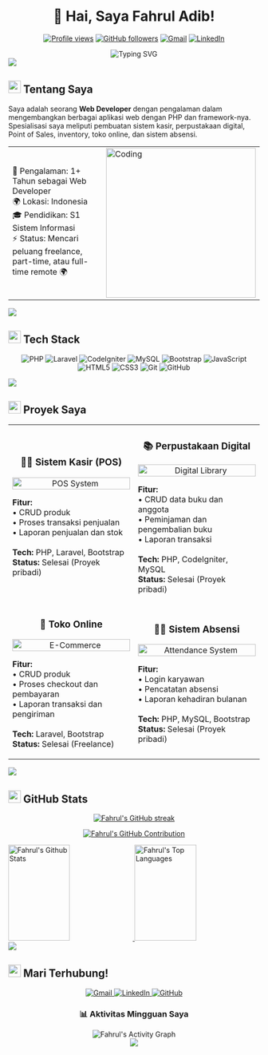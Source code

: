 # <div align="center">👋 Hai, Saya Fahrul Adib!</div>

<div align="center">
  
[![Profile views](https://komarev.com/ghpvc/?username=fahruladib9&color=blueviolet)](https://github.com/fahruladib9)
[![GitHub followers](https://img.shields.io/github/followers/fahruladib9?style=social)](https://github.com/fahruladib9)
[![Gmail](https://img.shields.io/badge/Gmail-fahruladib9%40gmail.com-red?style=flat&logo=gmail)](mailto:fahruladib9@gmail.com)
[![LinkedIn](https://img.shields.io/badge/LinkedIn-fahruladib9-blue?style=flat&logo=linkedin)](https://www.linkedin.com/in/fahruladib9/)

</div>

<div align="center">
  <img src="https://readme-typing-svg.herokuapp.com?font=Fira+Code&weight=500&size=25&duration=3000&pause=500&color=A855F7&center=true&vCenter=true&random=false&width=435&lines=Web+Developer;Laravel+Expert;Full+Stack+Developer;PHP+Enthusiast" alt="Typing SVG" />
</div>

<img src="https://user-images.githubusercontent.com/73097560/115834477-dbab4500-a447-11eb-908a-139a6edaec5c.gif">

## <img src="https://media2.giphy.com/media/QssGEmpkyEOhBCb7e1/giphy.gif?cid=ecf05e47a0n3gi1bfqntqmob8g9aid1oyj2wr3ds3mg700bl&rid=giphy.gif" width="25"> <b>Tentang Saya</b>

Saya adalah seorang **Web Developer** dengan pengalaman dalam mengembangkan berbagai aplikasi web dengan PHP dan framework-nya. Spesialisasi saya meliputi pembuatan sistem kasir, perpustakaan digital, Point of Sales, inventory, toko online, dan sistem absensi.

<table>
  <tr>
    <td>
      🏢 Pengalaman: 1+ Tahun sebagai Web Developer<br/>
      🌍 Lokasi: Indonesia<br/>
      🎓 Pendidikan: S1 Sistem Informasi<br/>
      ⚡ Status: Mencari peluang freelance, part-time, atau full-time remote 🌍
    </td>
    <td>
      <img align="right" alt="Coding" width="300" src="https://cdn.dribbble.com/users/1162077/screenshots/3848914/programmer.gif">
    </td>
  </tr>
</table>

<img src="https://user-images.githubusercontent.com/73097560/115834477-dbab4500-a447-11eb-908a-139a6edaec5c.gif">

## <img src="https://media2.giphy.com/media/QssGEmpkyEOhBCb7e1/giphy.gif?cid=ecf05e47a0n3gi1bfqntqmob8g9aid1oyj2wr3ds3mg700bl&rid=giphy.gif" width="25"> <b>Tech Stack</b>

<div align="center">
  
  ![PHP](https://img.shields.io/badge/PHP-%23777BB4.svg?style=for-the-badge&logo=php&logoColor=white)
  ![Laravel](https://img.shields.io/badge/Laravel-%23FF2D20.svg?style=for-the-badge&logo=laravel&logoColor=white)
  ![CodeIgniter](https://img.shields.io/badge/CodeIgniter-%23EF4223.svg?style=for-the-badge&logo=codeigniter&logoColor=white)
  ![MySQL](https://img.shields.io/badge/MySQL-%234479A1.svg?style=for-the-badge&logo=mysql&logoColor=white)
  ![Bootstrap](https://img.shields.io/badge/Bootstrap-%237952B3.svg?style=for-the-badge&logo=bootstrap&logoColor=white)
  ![JavaScript](https://img.shields.io/badge/JavaScript-%23F7DF1E.svg?style=for-the-badge&logo=javascript&logoColor=black)
  ![HTML5](https://img.shields.io/badge/HTML5-%23E34F26.svg?style=for-the-badge&logo=html5&logoColor=white)
  ![CSS3](https://img.shields.io/badge/CSS3-%231572B6.svg?style=for-the-badge&logo=css3&logoColor=white)
  ![Git](https://img.shields.io/badge/Git-%23F05033.svg?style=for-the-badge&logo=git&logoColor=white)
  ![GitHub](https://img.shields.io/badge/GitHub-%23121011.svg?style=for-the-badge&logo=github&logoColor=white)
  
</div>

<img src="https://user-images.githubusercontent.com/73097560/115834477-dbab4500-a447-11eb-908a-139a6edaec5c.gif">

## <img src="https://media.giphy.com/media/iY8CRBdQXODJSCERIr/giphy.gif" width="25"> <b>Proyek Saya</b>

<div align="center">
  <table>
    <tr>
      <td width="50%">
        <h3 align="center">🧑‍💻 Sistem Kasir (POS)</h3>
        <p align="center">
          <a href="#" target="_blank">
            <img src="https://cdn.dribbble.com/users/2514208/screenshots/9457622/media/300f61d5e7981fef4ee9e10ef6a85657.gif" width="100%" alt="POS System"/>
          </a>
        </p>
        <p>
          <strong>Fitur:</strong><br>
          • CRUD produk<br>
          • Proses transaksi penjualan<br>
          • Laporan penjualan dan stok<br><br>
          <strong>Tech:</strong> PHP, Laravel, Bootstrap<br>
          <strong>Status:</strong> Selesai (Proyek pribadi)
        </p>
      </td>
      <td width="50%">
        <h3 align="center">📚 Perpustakaan Digital</h3>
        <p align="center">
          <a href="#" target="_blank">
            <img src="https://cdn.dribbble.com/users/1068771/screenshots/14247776/media/fbf5f8ae629e3a4d0b1c7719c3e74cc5.jpg" width="100%" alt="Digital Library"/>
          </a>
        </p>
        <p>
          <strong>Fitur:</strong><br>
          • CRUD data buku dan anggota<br>
          • Peminjaman dan pengembalian buku<br>
          • Laporan transaksi<br><br>
          <strong>Tech:</strong> PHP, CodeIgniter, MySQL<br>
          <strong>Status:</strong> Selesai (Proyek pribadi)
        </p>
      </td>
    </tr>
    <tr>
      <td width="50%">
        <h3 align="center">🏪 Toko Online</h3>
        <p align="center">
          <a href="#" target="_blank">
            <img src="https://cdn.dribbble.com/users/1626229/screenshots/14111364/media/0da8c461ba3150306a7e8382bf53778d.jpg" width="100%" alt="E-Commerce"/>
          </a>
        </p>
        <p>
          <strong>Fitur:</strong><br>
          • CRUD produk<br>
          • Proses checkout dan pembayaran<br>
          • Laporan transaksi dan pengiriman<br><br>
          <strong>Tech:</strong> Laravel, Bootstrap<br>
          <strong>Status:</strong> Selesai (Freelance)
        </p>
      </td>
      <td width="50%">
        <h3 align="center">🧑‍🏫 Sistem Absensi</h3>
        <p align="center">
          <a href="#" target="_blank">
            <img src="https://cdn.dribbble.com/users/1626229/screenshots/10099928/media/4390eac651328a3efc93d8b7a917d5bb.jpg" width="100%" alt="Attendance System"/>
          </a>
        </p>
        <p>
          <strong>Fitur:</strong><br>
          • Login karyawan<br>
          • Pencatatan absensi<br>
          • Laporan kehadiran bulanan<br><br>
          <strong>Tech:</strong> PHP, MySQL, Bootstrap<br>
          <strong>Status:</strong> Selesai (Proyek pribadi)
        </p>
      </td>
    </tr>
  </table>
</div>

<img src="https://user-images.githubusercontent.com/73097560/115834477-dbab4500-a447-11eb-908a-139a6edaec5c.gif">

## <img src="https://media.giphy.com/media/iY8CRBdQXODJSCERIr/giphy.gif" width="25"> <b>GitHub Stats</b>

<div align="center">
  <a href="https://github.com/fahruladib9">
    <img src="https://github-readme-streak-stats.herokuapp.com/?user=fahruladib9&theme=radical&border=7F3FBF&background=0D1117" alt="Fahrul's GitHub streak"/>
  </a>
</div>

<p align="center">
  <a href="https://github.com/fahruladib9">
    <img src="https://github-profile-summary-cards.vercel.app/api/cards/profile-details?username=fahruladib9&theme=radical" alt="Fahrul's GitHub Contribution"/>
  </a>
</p>

<a> 
  <a href="https://github.com/fahruladib9">
    <img alt="Fahrul's Github Stats" src="https://denvercoder1-github-readme-stats.vercel.app/api?username=fahruladib9&show_icons=true&count_private=true&theme=react&border_color=7F3FBF&bg_color=0D1117&title_color=F85D7F&icon_color=F8D866" height="192px" width="49.5%"/>
  </a>
  <a href="https://github.com/fahruladib9">
    <img alt="Fahrul's Top Languages" src="https://denvercoder1-github-readme-stats.vercel.app/api/top-langs/?username=fahruladib9&langs_count=8&layout=compact&theme=react&border_color=7F3FBF&bg_color=0D1117&title_color=F85D7F&icon_color=F8D866" height="192px" width="49.5%"/>
  </a>
</a>

<img src="https://user-images.githubusercontent.com/73097560/115834477-dbab4500-a447-11eb-908a-139a6edaec5c.gif">

## <img src="https://media.giphy.com/media/LnQjpWaON8nhr21vNW/giphy.gif" width="25"> <b>Mari Terhubung!</b>

<div align="center">
  <a href="mailto:fahruladib9@gmail.com">
    <img src="https://img.shields.io/badge/Gmail-D14836?style=for-the-badge&logo=gmail&logoColor=white" alt="Gmail"/>
  </a>
  <a href="https://linkedin.com/in/fahruladib9">
    <img src="https://img.shields.io/badge/LinkedIn-0077B5?style=for-the-badge&logo=linkedin&logoColor=white" alt="LinkedIn"/>
  </a>
  <a href="https://github.com/fahruladib9">
    <img src="https://img.shields.io/badge/GitHub-100000?style=for-the-badge&logo=github&logoColor=white" alt="GitHub"/>
  </a>
</div>

<div align="center">
  <h3>📊 Aktivitas Mingguan Saya</h3>
  <img src="https://github-readme-activity-graph.vercel.app/graph?username=fahruladib9&theme=react-dark&bg_color=0D1117&color=7F3FBF&line=F85D7F&point=FFFFFF&area=true&hide_border=true" alt="Fahrul's Activity Graph"/>
</div>

<div align="center">
  <img src="https://capsule-render.vercel.app/api?type=waving&color=gradient&height=100&section=footer"/>
</div>
